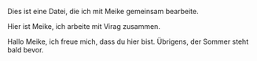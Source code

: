 Dies ist eine Datei, die ich mit Meike gemeinsam bearbeite.

Hier ist Meike, ich arbeite mit Virag zusammen.

Hallo Meike, ich freue mich, dass du hier bist. 
Übrigens, der Sommer steht bald bevor.
